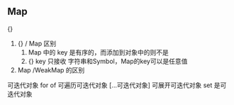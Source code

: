 ## Map
{}
1. {} / Map 区别
    1. Map 中的 key 是有序的，而添加到对象中的则不是
    2. {} key 只接收 字符串和Symbol，Map的key可以是任意值
2. Map /WeakMap 的区别

可迭代对象
for of 可遍历可迭代对象
[...可迭代对象]  可展开可迭代对象
set 是可迭代对象